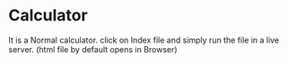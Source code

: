 # Calculator
It is a Normal calculator.
click on Index file and simply run the file in a live server. (html file by default opens in Browser)
